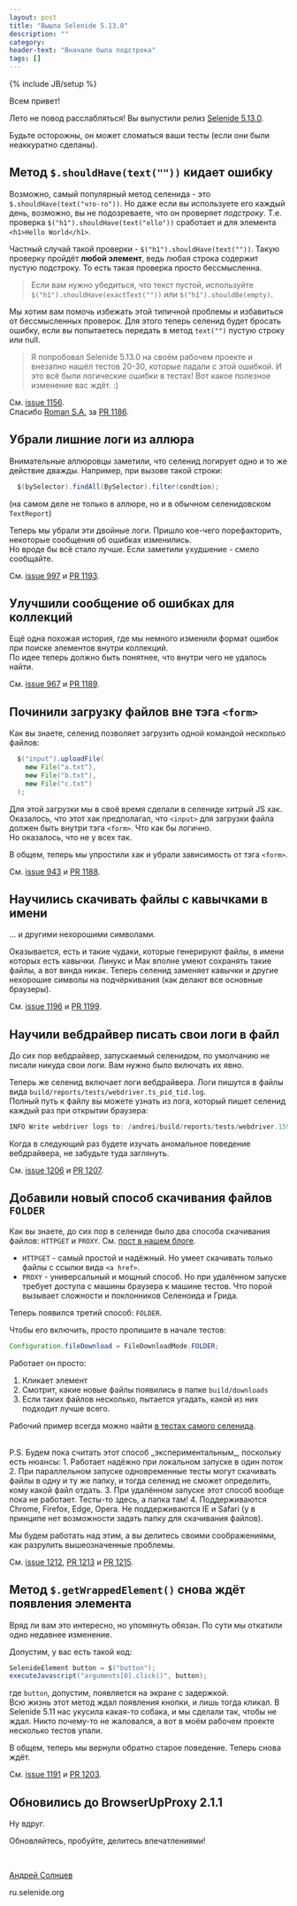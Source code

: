 ```yaml
---
layout: post
title: "Вышла Selenide 5.13.0"
description: ""
category:
header-text: "Вначале была подстрока"
tags: []
---
```

{% include JB/setup %}

Всем привет!

Лето не повод расслабляться! Вы выпустили релиз [Selenide 5.13.0](https://github.com/selenide/selenide/milestone/98?closed=1).  

Будьте осторожны, он может сломаться ваши тесты (если они были неаккуратно сделаны).  

## Метод `$.shouldHave(text(""))` кидает ошибку

Возможно, самый популярный метод селенида - это `$.shouldHave(text("что-то"))`. Но даже если вы используете его каждый день, 
возможно, вы не подозреваете, что он проверяет _подстроку_. Т.е. проверка `$("h1").shouldHave(text("ello"))` сработает и для 
элемента `<h1>Hello World</h1>`.

Частный случай такой проверки - `$("h1").shouldHave(text(""))`. Такую проверку пройдёт **любой элемент**, ведь любая 
строка содержит пустую подстроку. То есть такая проверка просто бессмысленна. 

> Если вам нужно убедиться, что текст 
пустой, используйте `$("h1").shouldHave(exactText(""))` или `$("h1").shouldBe(empty)`. 

Мы хотим вам помочь избежать этой типичной проблемы и избавиться от бессмысленных проверок. Для этого теперь селенид 
будет бросать ошибку, если вы попытаетесь передать в метод `text("")` пустую строку или null. 

> Я попробовал Selenide 5.13.0 на своём рабочем проекте и внезапно нашёл тестов 20-30, которые падали с этой ошибкой. 
И это всё были логические ошибки в тестах! Вот какое полезное изменение вас ждёт. :)

См. [issue 1156](https://github.com/selenide/selenide/issues/1156).  
Спасибо [Roman S.A.](https://github.com/eaxdev) за [PR 1186](https://github.com/selenide/selenide/pull/1186).

## Убрали лишние логи из аллюра

Внимательные аллюровцы заметили, что селенид логирует одно и то же действие дважды. Например, при вызове такой строки: 
```java
  $(bySelector).findAll(BySelector).filter(condtion);
```

(на самом деле не только в аллюре, но и в обычном селенидовском `TextReport`)

Теперь мы убрали эти двойные логи. Пришло кое-чего порефакторить, некоторые сообщения об ошибках изменились.  
Но вроде бы всё стало лучше. Если заметили ухудшение - смело сообщайте.  

См. [issue 997](https://github.com/selenide/selenide/issues/997) и [PR 1193](https://github.com/selenide/selenide/pull/1193).

## Улучшили сообщение об ошибках для коллекций

Ещё одна похожая история, где мы немного изменили формат ошибок при поиске элементов внутри коллекций.  
По идее теперь должно быть понятнее, что внутри чего не удалось найти.  

См. [issue 967](https://github.com/selenide/selenide/issues/967) и [PR 1189](https://github.com/selenide/selenide/pull/1189).


## Починили загрузку файлов вне тэга `<form>`

Как вы знаете, селенид позволяет загрузить одной командой несколько файлов:

```java
  $("input").uploadFile(
    new File("a.txt"),
    new File("b.txt"),
    new File("c.txt")
  );
```

Для этой загрузки мы в своё время сделали в селениде хитрый JS хак. 
Оказалось, что этот хак предполагал, что `<input>` для загрузки файла должен быть внутри тэга `<form>`. Что как бы логично.  
Но оказалось, что не у всех так. 

В общем, теперь мы упростили хак и убрали зависимость от тэга `<form>`. 

См. [issue 943](https://github.com/selenide/selenide/issues/943) и [PR 1188](https://github.com/selenide/selenide/pull/1188).

## Научились скачивать файлы с кавычками в имени

... и другими нехорошими символами. 

Оказывается, есть и такие чудаки, которые генерируют файлы, в имени которых есть кавычки. Линукс и Мак вполне умеют 
сохранять такие файлы, а вот винда никак. Теперь селенид заменяет кавычки и другие нехорошие символы на подчёркивания 
(как делают все основные браузеры). 
 
См. [issue 1196](https://github.com/selenide/selenide/issues/1196) и [PR 1199](https://github.com/selenide/selenide/pull/1199).

## Научили вебдрайвер писать свои логи в файл

До сих пор вебдрайвер, запускаемый селенидом, по умолчанию не писали никуда свои логи. 
Вам нужно было включать их явно. 

Теперь же селенид включает логи вебдрайвера. Логи пишутся в файлы вида `build/reports/tests/webdriver.ts_pid_tid.log`.  
Полный путь к файлу вы можете узнать из лога, который пишет селенид каждый раз при открытии браузера:

```java
INFO Write webdriver logs to: /andrei/build/reports/tests/webdriver.1594248139109_18125_1.log
``` 

Когда в следующий раз будете изучать аномальное поведение вебдрайвера, не забудьте туда заглянуть. 
 
См. [issue 1206](https://github.com/selenide/selenide/issues/1206) и [PR 1207](https://github.com/selenide/selenide/pull/1207).

## Добавили новый способ скачивания файлов `FOLDER`

Как вы знаете, до сих пор в селениде было два способа скачивания файлов: `HTTPGET` и `PROXY`.
См. [пост в нашем блоге](/2019/12/10/advent-calendar-download-files/).  

* `HTTPGET` - самый простой и надёжный. Но умеет скачивать только файлы с ссылки вида `<a href>`.
* `PROXY` - универсальный и мощный способ. Но при удалённом запуске требует доступа с машины браузера к машине тестов. 
Что порой вызывает сложности и поклонников Селеноида и Грида. 

Теперь появился третий способ: `FOLDER`. 

Чтобы его включить, просто пропишите в начале тестов: 
```java
Configuration.fileDownload = FileDownloadMode.FOLDER;
``` 

Работает он просто:
1. Кликает элемент
2. Смотрит, какие новые файлы появились в папке `build/downloads`
3. Если таких файлов несколько, пытается угадать, какой из них подходит лучше всего. 
 
Рабочий пример всегда можно найти [в тестах самого селенида](https://github.com/selenide/selenide/blob/master/statics/src/test/java/integration/FileDownloadToFolderTest.java). 

<br/>
P.S. Будем пока считать этот способ _экспериментальным_, поскольку есть нюансы:
1. Работает надёжно при локальном запуске в один поток
2. При параллельном запуске одновременные тесты могут скачивать файлы в одну и ту же папку, и тогда селенид не сможет определить, кому какой файл отдать. 
3. При удалённом запуске этот способ вообще пока не работает. Тесты-то здесь, а папка там!
4. Поддерживаются Chrome, Firefox, Edge, Opera. Не поддерживаются IE и Safari (у в принципе 
нет возможности задать папку для скачивания файлов). 

Мы будем работать над этим, а вы делитесь своими соображениями, как разрулить вышеозначенные проблемы.  

См. [issue 1212](https://github.com/selenide/selenide/issues/1212),
 [PR 1213](https://github.com/selenide/selenide/pull/1213) и
 [PR 1215](https://github.com/selenide/selenide/pull/1215).


## Метод `$.getWrappedElement()` снова ждёт появления элемента

Вряд ли вам это интересно, но упомянуть обязан. По сути мы откатили одно недавнее изменение.  

Допустим, у вас есть такой код:

```java
SelenideElement button = $("button");
executeJavascript("arguments[0].click()", button);
```

где `button`, допустим, появляется на экране с задержкой.  
Всю жизнь этот метод ждал появления кнопки, и лишь тогда кликал. В Selenide 5.11 нас укусила какая-то собака, и мы сделали 
так, чтобы не ждал. Никто почему-то не жаловался, а вот в моём рабочем проекте несколько тестов упали. 
 
В общем, теперь мы вернули обратно старое поведение. Теперь снова ждёт.  

См. [issue 1191](https://github.com/selenide/selenide/issues/1191) и [PR 1203](https://github.com/selenide/selenide/pull/1203).


## Обновились до BrowserUpProxy 2.1.1

Ну вдруг. 

Обновляйтесь, пробуйте, делитесь впечатлениями!


<br>

[Андрей Солнцев](http://asolntsev.github.io/)

ru.selenide.org
